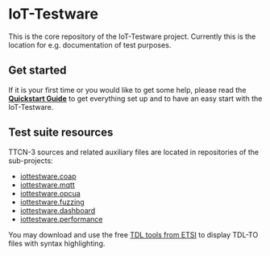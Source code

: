 # IoT-Testware
This is the core repository of the IoT-Testware project. Currently this is the location for e.g. documentation of test purposes.

## Get started
If it is your first time or you would like to get some help, please read the **[Quickstart Guide](https://iottestware.readthedocs.io/en/latest/quickstart_guide.html)** to get everything set up and to have an easy start with the IoT-Testware.

## Test suite resources
TTCN-3 sources and related auxiliary files are located in repositories of the sub-projects:
* [iottestware.coap](https://github.com/eclipse/iottestware.coap)
* [iottestware.mqtt](https://github.com/eclipse/iottestware.mqtt)
* [iottestware.opcua](https://github.com/eclipse/iottestware.opcua)
* [iottestware.fuzzing](https://github.com/eclipse/iottestware.fuzzing)
* [iottestware.dashboard](https://github.com/eclipse/iottestware.dashboard)
* [iottestware.performance](https://github.com/eclipse/iottestware.performance)

You may download and use the free [TDL tools from ETSI](https://tdl.etsi.org/index.php/open-source) to display TDL-TO files with syntax highlighting.
